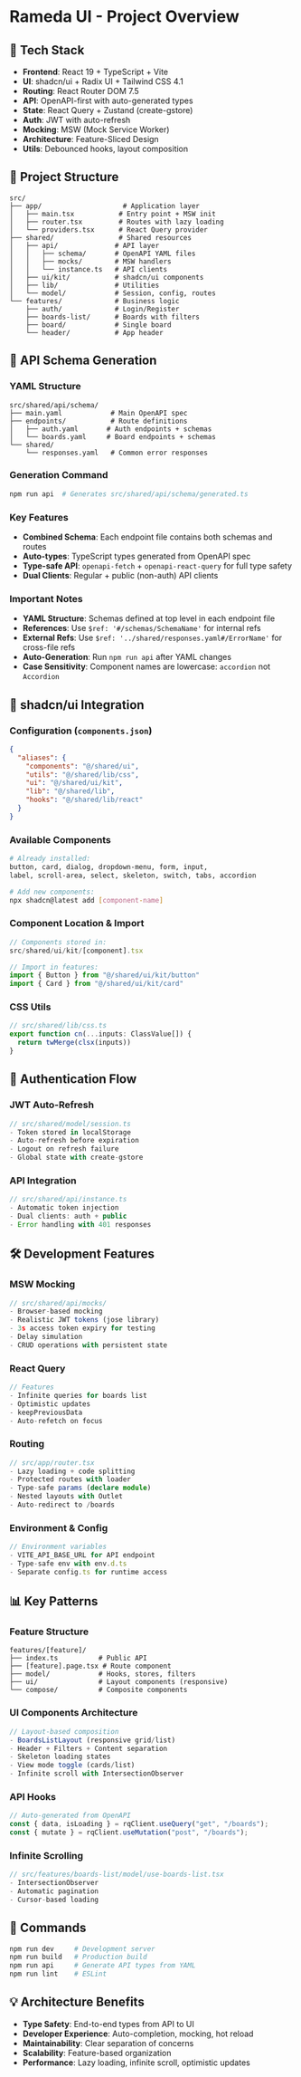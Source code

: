 # Rameda UI - Project Overview

## 🚀 Tech Stack
- **Frontend**: React 19 + TypeScript + Vite
- **UI**: shadcn/ui + Radix UI + Tailwind CSS 4.1
- **Routing**: React Router DOM 7.5
- **API**: OpenAPI-first with auto-generated types
- **State**: React Query + Zustand (create-gstore)
- **Auth**: JWT with auto-refresh  
- **Mocking**: MSW (Mock Service Worker)
- **Architecture**: Feature-Sliced Design
- **Utils**: Debounced hooks, layout composition

## 📁 Project Structure

```
src/
├── app/                    # Application layer
│   ├── main.tsx           # Entry point + MSW init
│   ├── router.tsx         # Routes with lazy loading
│   └── providers.tsx      # React Query provider
├── shared/                # Shared resources
│   ├── api/              # API layer
│   │   ├── schema/       # OpenAPI YAML files
│   │   ├── mocks/        # MSW handlers
│   │   └── instance.ts   # API clients
│   ├── ui/kit/           # shadcn/ui components
│   ├── lib/              # Utilities
│   └── model/            # Session, config, routes
└── features/             # Business logic
    ├── auth/             # Login/Register
    ├── boards-list/      # Boards with filters
    ├── board/            # Single board
    └── header/           # App header
```

## 🔧 API Schema Generation

### YAML Structure
```
src/shared/api/schema/
├── main.yaml            # Main OpenAPI spec
├── endpoints/           # Route definitions
│   ├── auth.yaml       # Auth endpoints + schemas
│   └── boards.yaml     # Board endpoints + schemas
└── shared/
    └── responses.yaml   # Common error responses
```

### Generation Command
```bash
npm run api  # Generates src/shared/api/schema/generated.ts
```

### Key Features
- **Combined Schema**: Each endpoint file contains both schemas and routes
- **Auto-types**: TypeScript types generated from OpenAPI spec
- **Type-safe API**: `openapi-fetch` + `openapi-react-query` for full type safety
- **Dual Clients**: Regular + public (non-auth) API clients

### Important Notes
- **YAML Structure**: Schemas defined at top level in each endpoint file
- **References**: Use `$ref: '#/schemas/SchemaName'` for internal refs
- **External Refs**: Use `$ref: '../shared/responses.yaml#/ErrorName'` for cross-file refs
- **Auto-Generation**: Run `npm run api` after YAML changes
- **Case Sensitivity**: Component names are lowercase: `accordion` not `Accordion`

## 🎨 shadcn/ui Integration

### Configuration (`components.json`)
```json
{
  "aliases": {
    "components": "@/shared/ui",
    "utils": "@/shared/lib/css", 
    "ui": "@/shared/ui/kit",
    "lib": "@/shared/lib",
    "hooks": "@/shared/lib/react"
  }
}
```

### Available Components
```bash
# Already installed:
button, card, dialog, dropdown-menu, form, input, 
label, scroll-area, select, skeleton, switch, tabs, accordion

# Add new components:
npx shadcn@latest add [component-name]
```

### Component Location & Import
```typescript
// Components stored in:
src/shared/ui/kit/[component].tsx

// Import in features:
import { Button } from "@/shared/ui/kit/button"
import { Card } from "@/shared/ui/kit/card"
```

### CSS Utils
```typescript
// src/shared/lib/css.ts
export function cn(...inputs: ClassValue[]) {
  return twMerge(clsx(inputs))
}
```

## 🔐 Authentication Flow

### JWT Auto-Refresh
```typescript
// src/shared/model/session.ts
- Token stored in localStorage
- Auto-refresh before expiration
- Logout on refresh failure
- Global state with create-gstore
```

### API Integration
```typescript
// src/shared/api/instance.ts
- Automatic token injection
- Dual clients: auth + public
- Error handling with 401 responses
```

## 🛠 Development Features

### MSW Mocking
```typescript
// src/shared/api/mocks/
- Browser-based mocking  
- Realistic JWT tokens (jose library)
- 3s access token expiry for testing
- Delay simulation
- CRUD operations with persistent state
```

### React Query
```typescript
// Features
- Infinite queries for boards list
- Optimistic updates
- keepPreviousData
- Auto-refetch on focus
```

### Routing
```typescript
// src/app/router.tsx  
- Lazy loading + code splitting
- Protected routes with loader
- Type-safe params (declare module)
- Nested layouts with Outlet
- Auto-redirect to /boards
```

### Environment & Config
```typescript
// Environment variables
- VITE_API_BASE_URL for API endpoint
- Type-safe env with env.d.ts
- Separate config.ts for runtime access
```

## 📊 Key Patterns

### Feature Structure
```
features/[feature]/
├── index.ts          # Public API
├── [feature].page.tsx # Route component
├── model/            # Hooks, stores, filters
├── ui/               # Layout components (responsive)
└── compose/          # Composite components
```

### UI Components Architecture
```typescript
// Layout-based composition
- BoardsListLayout (responsive grid/list)
- Header + Filters + Content separation
- Skeleton loading states
- View mode toggle (cards/list)
- Infinite scroll with IntersectionObserver
```

### API Hooks
```typescript
// Auto-generated from OpenAPI
const { data, isLoading } = rqClient.useQuery("get", "/boards");
const { mutate } = rqClient.useMutation("post", "/boards");
```

### Infinite Scrolling
```typescript
// src/features/boards-list/model/use-boards-list.tsx
- IntersectionObserver
- Automatic pagination
- Cursor-based loading
```

## 🚀 Commands

```bash
npm run dev     # Development server
npm run build   # Production build
npm run api     # Generate API types from YAML
npm run lint    # ESLint
```

## 💡 Architecture Benefits

- **Type Safety**: End-to-end types from API to UI
- **Developer Experience**: Auto-completion, mocking, hot reload
- **Maintainability**: Clear separation of concerns
- **Scalability**: Feature-based organization
- **Performance**: Lazy loading, infinite scroll, optimistic updates 